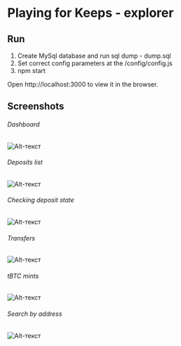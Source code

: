 # Playing for Keeps - explorer

## Run

1. Create MySql database and run sql dump - dump.sql
2. Set correct config parameters at the /config/config.js
3. npm start

Open http://localhost:3000 to view it in the browser.


## Screenshots

###### Dashboard
![Alt-текст](http://keep-explorer.info/img/dashboard.png "Dashboard")

###### Deposits list
![Alt-текст](http://keep-explorer.info/img/deposits.png "Deposits list")

###### Checking deposit state
![Alt-текст](http://keep-explorer.info/img/deposit-state.png "Checking deposit state")

###### Transfers
![Alt-текст](http://keep-explorer.info/img/transfers.png "Transfers")

###### tBTC mints
![Alt-текст](http://keep-explorer.info/img/mints.png "tBTC mints")

###### Search by address
![Alt-текст](http://keep-explorer.info/img/search.png "Search by address")
